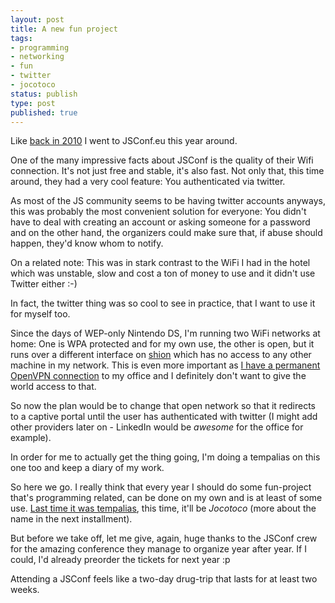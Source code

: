 ```yaml
---
layout: post
title: A new fun project
tags:
- programming
- networking
- fun
- twitter
- jocotoco
status: publish
type: post
published: true
---
```

Like <a href="http://blip.tv/jsconfeu/by-philip-hofstetter-node-js-in-production-use-tempalias-com-4258344">back in 2010</a> I went to JSConf.eu this year around.

One of the many impressive facts about JSConf is the quality of their Wifi
connection. It's not just free and stable, it's also fast. Not only that, this
time around, they had a very cool feature: You authenticated via twitter.

As most of the JS community seems to be having twitter accounts anyways, this
was probably the most convenient solution for everyone: You didn't have to
deal with creating an account or asking someone for a password and on the
other hand, the organizers could make sure that, if abuse should happen,
they'd know whom to notify.

On a related note: This was in stark contrast to the WiFi I had in the hotel
which was unstable, slow and cost a ton of money to use and it didn't use
Twitter either :-)

In fact, the twitter thing was so cool to see in practice, that I want to use
it for myself too.

Since the days of WEP-only Nintendo DS, I'm running two WiFi networks at home:
One is WPA protected and for my own use, the other is open, but it runs over
a different interface on <a href="/2006/07/computers-under-my-command-issue-1-shion/">shion</a>
which has no access to any other machine in my network. This is even more
important as <a href="/2005/05/lots-of-fun-with-openvpn/">I have a permanent OpenVPN connection</a>
to my office and I definitely don't want to give the world access to that.

So now the plan would be to change that open network so that it redirects to a
captive portal until the user has authenticated with twitter (I might add
other providers later on - LinkedIn would be *awesome* for the office for
example).

In order for me to actually get the thing going, I'm doing a tempalias on this
one too and keep a diary of my work.

So here we go. I really think that every year I should do some fun-project
that's programming related, can be done on my own and is at least of some use.
<a href="/tags/tempalias/">Last time it was tempalias</a>, this time, it'll be
*Jocotoco* (more about the name in the next installment).

But before we take off, let me give, again, huge thanks to the JSConf crew for
the amazing conference they manage to organize year after year. If I could,
I'd already preorder the tickets for next year :p

Attending a JSConf feels like a two-day drug-trip that lasts for at least two
weeks.